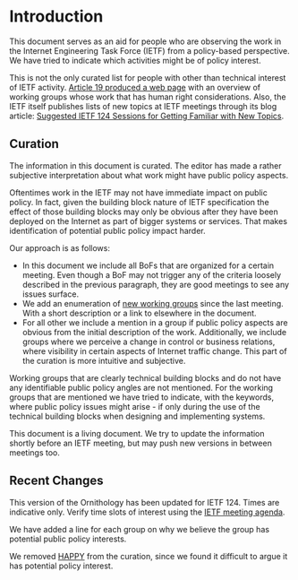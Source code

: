 

# Introduction

This document serves as an aid for people who are observing the work in the Internet Engineering Task Force (IETF) from a policy-based perspective. We have tried to indicate which activities might be of policy interest.

This is not the only curated list for people with other than technical interest of IETF activity. [Article 19 produced a web page](https://almanac.article19.org/orgs/3_ietf.html) with an overview of working groups whose work that has human right considerations.  Also, the IETF itself publishes lists of new topics at IETF meetings through its blog article: [Suggested IETF 124 Sessions for Getting Familiar with New Topics](https://www.ietf.org/blog/ietf124-new-topics/). 

 ## Curation

The information in this document is curated. The editor has made a rather subjective interpretation about what work might have public policy aspects.

Oftentimes work in the IETF may not have immediate impact on public policy. In fact, given the building block nature of IETF specification the effect of those building blocks may only be obvious after they have been deployed on the Internet as part of bigger systems or services. That makes identification of potential public policy impact harder. 

Our approach is as follows:
* In this document we include all BoFs that are organized for a certain meeting. Even though a BoF may not trigger any of the criteria loosely described in the previous paragraph, they are good meetings to see any issues surface.
* We add an enumeration of [new working groups](./IETF/NewWG.md) since the last meeting. With a short description or a link to elsewhere in the document.
* For all other we include a mention in a group if public policy aspects are obvious from the initial description of the work. Additionally, we include groups where we perceive a change in control or business relations, where visibility in certain aspects of Internet traffic change. This part of the curation is more intuitive and subjective. 

Working groups that are clearly technical building blocks and do not have any identifiable public policy angles are not mentioned. For the working groups that are mentioned we have tried to indicate, with the keywords, where public policy issues might arise - if only during the use of the technical building blocks when designing and implementing systems.


This document is a living document. We try to update the information shortly before an IETF meeting, but may push new versions in between meetings too.

## Recent Changes
This version of the Ornithology has been updated for IETF 124. Times are indicative only. Verify time slots of interest using the [IETF meeting agenda](https://datatracker.ietf.org/meeting/124/agenda).

We have added a line for each group on why we believe the group has potential public policy interests.

We removed [HAPPY](https://datatracker.ietf.org/group/happy/about/) from the curation, since we found it difficult to argue it has potential policy interest.